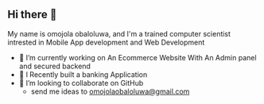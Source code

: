 ## Hi there 👋

My name is omojola obaloluwa, and I'm a trained computer scientist intrested in Mobile App development and Web Development

- 🔭 I’m currently working on An Ecommerce Website With An Admin panel and secured backend 
- 🌱 I Recently built a banking Application
- 👯 I’m looking to collaborate on GitHub
   - send me ideas to omojolaobaloluwa@gmail.com

<!--
**Favour-111/Favour-111** is a ✨ _special_ ✨ repository because its `README.md` (this file) appears on your GitHub profile.

Here are some ideas to get you started:

- 🔭 I’m currently working on ...
- 🌱 I’m currently learning ...
- 👯 I’m looking to collaborate on ...
- 🤔 I’m looking for help with ...
- 💬 Ask me about ...
- 📫 How to reach me: ...
- 😄 Pronouns: ...
- ⚡ Fun fact: ...
-->
